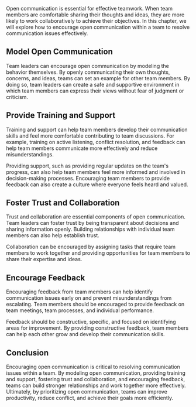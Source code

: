 

Open communication is essential for effective teamwork. When team members are comfortable sharing their thoughts and ideas, they are more likely to work collaboratively to achieve their objectives. In this chapter, we will explore how to encourage open communication within a team to resolve communication issues effectively.

## Model Open Communication

Team leaders can encourage open communication by modeling the behavior themselves. By openly communicating their own thoughts, concerns, and ideas, teams can set an example for other team members. By doing so, team leaders can create a safe and supportive environment in which team members can express their views without fear of judgment or criticism.

## Provide Training and Support

Training and support can help team members develop their communication skills and feel more comfortable contributing to team discussions. For example, training on active listening, conflict resolution, and feedback can help team members communicate more effectively and reduce misunderstandings.

Providing support, such as providing regular updates on the team's progress, can also help team members feel more informed and involved in decision-making processes. Encouraging team members to provide feedback can also create a culture where everyone feels heard and valued.

## Foster Trust and Collaboration

Trust and collaboration are essential components of open communication. Team leaders can foster trust by being transparent about decisions and sharing information openly. Building relationships with individual team members can also help establish trust.

Collaboration can be encouraged by assigning tasks that require team members to work together and providing opportunities for team members to share their expertise and ideas.

## Encourage Feedback

Encouraging feedback from team members can help identify communication issues early on and prevent misunderstandings from escalating. Team members should be encouraged to provide feedback on team meetings, team processes, and individual performance.

Feedback should be constructive, specific, and focused on identifying areas for improvement. By providing constructive feedback, team members can help each other grow and develop their communication skills.

## Conclusion

Encouraging open communication is critical to resolving communication issues within a team. By modeling open communication, providing training and support, fostering trust and collaboration, and encouraging feedback, teams can build stronger relationships and work together more effectively. Ultimately, by prioritizing open communication, teams can improve productivity, reduce conflict, and achieve their goals more efficiently.
